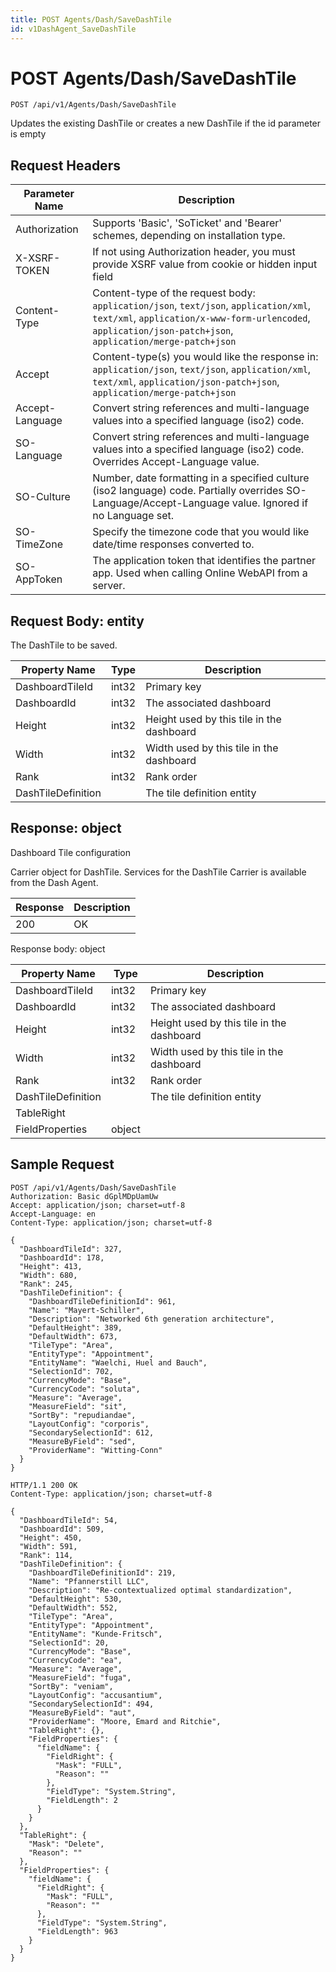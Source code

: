 ```yaml
---
title: POST Agents/Dash/SaveDashTile
id: v1DashAgent_SaveDashTile
---
```


# POST Agents/Dash/SaveDashTile

```http
POST /api/v1/Agents/Dash/SaveDashTile
```

Updates the existing DashTile or creates a new DashTile if the id parameter is empty








## Request Headers

| Parameter Name | Description |
|----------------|-------------|
| Authorization  | Supports 'Basic', 'SoTicket' and 'Bearer' schemes, depending on installation type. |
| X-XSRF-TOKEN   | If not using Authorization header, you must provide XSRF value from cookie or hidden input field |
| Content-Type | Content-type of the request body: `application/json`, `text/json`, `application/xml`, `text/xml`, `application/x-www-form-urlencoded`, `application/json-patch+json`, `application/merge-patch+json` |
| Accept         | Content-type(s) you would like the response in: `application/json`, `text/json`, `application/xml`, `text/xml`, `application/json-patch+json`, `application/merge-patch+json` |
| Accept-Language | Convert string references and multi-language values into a specified language (iso2) code. |
| SO-Language | Convert string references and multi-language values into a specified language (iso2) code. Overrides Accept-Language value. |
| SO-Culture | Number, date formatting in a specified culture (iso2 language) code. Partially overrides SO-Language/Accept-Language value. Ignored if no Language set. |
| SO-TimeZone | Specify the timezone code that you would like date/time responses converted to. |
| SO-AppToken | The application token that identifies the partner app. Used when calling Online WebAPI from a server. |

## Request Body: entity  

The DashTile to be saved. 

| Property Name | Type |  Description |
|----------------|------|--------------|
| DashboardTileId | int32 | Primary key |
| DashboardId | int32 | The associated dashboard |
| Height | int32 | Height used by this tile in the dashboard |
| Width | int32 | Width used by this tile in the dashboard |
| Rank | int32 | Rank order |
| DashTileDefinition |  | The tile definition entity |


## Response: object

Dashboard Tile configuration



Carrier object for DashTile.
Services for the DashTile Carrier is available from the <see cref="T:SuperOffice.CRM.Services.IDashAgent">Dash Agent</see>.

| Response | Description |
|----------------|-------------|
| 200 | OK |

Response body: object

| Property Name | Type |  Description |
|----------------|------|--------------|
| DashboardTileId | int32 | Primary key |
| DashboardId | int32 | The associated dashboard |
| Height | int32 | Height used by this tile in the dashboard |
| Width | int32 | Width used by this tile in the dashboard |
| Rank | int32 | Rank order |
| DashTileDefinition |  | The tile definition entity |
| TableRight |  |  |
| FieldProperties | object |  |

## Sample Request

```http!
POST /api/v1/Agents/Dash/SaveDashTile
Authorization: Basic dGplMDpUamUw
Accept: application/json; charset=utf-8
Accept-Language: en
Content-Type: application/json; charset=utf-8

{
  "DashboardTileId": 327,
  "DashboardId": 178,
  "Height": 413,
  "Width": 680,
  "Rank": 245,
  "DashTileDefinition": {
    "DashboardTileDefinitionId": 961,
    "Name": "Mayert-Schiller",
    "Description": "Networked 6th generation architecture",
    "DefaultHeight": 389,
    "DefaultWidth": 673,
    "TileType": "Area",
    "EntityType": "Appointment",
    "EntityName": "Waelchi, Huel and Bauch",
    "SelectionId": 702,
    "CurrencyMode": "Base",
    "CurrencyCode": "soluta",
    "Measure": "Average",
    "MeasureField": "sit",
    "SortBy": "repudiandae",
    "LayoutConfig": "corporis",
    "SecondarySelectionId": 612,
    "MeasureByField": "sed",
    "ProviderName": "Witting-Conn"
  }
}
```

```http_
HTTP/1.1 200 OK
Content-Type: application/json; charset=utf-8

{
  "DashboardTileId": 54,
  "DashboardId": 509,
  "Height": 450,
  "Width": 591,
  "Rank": 114,
  "DashTileDefinition": {
    "DashboardTileDefinitionId": 219,
    "Name": "Pfannerstill LLC",
    "Description": "Re-contextualized optimal standardization",
    "DefaultHeight": 530,
    "DefaultWidth": 552,
    "TileType": "Area",
    "EntityType": "Appointment",
    "EntityName": "Kunde-Fritsch",
    "SelectionId": 20,
    "CurrencyMode": "Base",
    "CurrencyCode": "ea",
    "Measure": "Average",
    "MeasureField": "fuga",
    "SortBy": "veniam",
    "LayoutConfig": "accusantium",
    "SecondarySelectionId": 494,
    "MeasureByField": "aut",
    "ProviderName": "Moore, Emard and Ritchie",
    "TableRight": {},
    "FieldProperties": {
      "fieldName": {
        "FieldRight": {
          "Mask": "FULL",
          "Reason": ""
        },
        "FieldType": "System.String",
        "FieldLength": 2
      }
    }
  },
  "TableRight": {
    "Mask": "Delete",
    "Reason": ""
  },
  "FieldProperties": {
    "fieldName": {
      "FieldRight": {
        "Mask": "FULL",
        "Reason": ""
      },
      "FieldType": "System.String",
      "FieldLength": 963
    }
  }
}
```